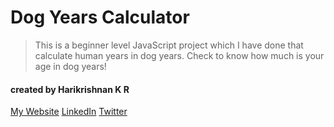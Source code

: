 # Dog Years Calculator
>This is a beginner level JavaScript project which I have done that calculate human years in dog years.
>Check to know how much is your age in dog years!

#### created by Harikrishnan K R

[My Website](https://harikrishnan.dev)
[LinkedIn](https://www.linkedin.com/in/iamhrk/ "LinkedIn")
[Twitter](https://www.twitter.com/i_am_hrk_)
